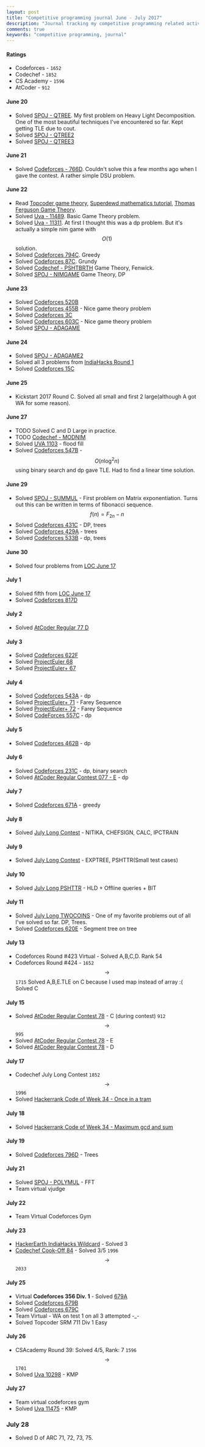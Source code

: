 ```yaml
---
layout: post
title: "Competitive programming journal June - July 2017"
description: "Journal tracking my competitive programming related activities in July 2017"
comments: true
keywords: "competitive programming, journal"
---
```


#### Ratings
* Codeforces - ``1652``
* Codechef - ``1852``
* CS Academy - ``1596``
* AtCoder - ``912``
#### June 20
* Solved [SPOJ - QTREE](http://www.spoj.com/problems/QTREE/). My first problem on Heavy Light Decomposition. One of the most beautiful techniques I've encountered so far. Kept getting TLE due to cout.
* Solved [SPOJ - QTREE2](http://www.spoj.com/problems/QTREE2/)
* Solved [SPOJ - QTREE3](http://www.spoj.com/problems/QTREE3/)

#### June **21**
* Solved [Codeforces - 766D](http://codeforces.com/contest/766/problem/D). Couldn't solve this a few months ago when I gave the contest. A rather simple DSU problem.

#### June 22
* Read [Topcoder game theory](https://www.topcoder.com/community/data-science/data-science-tutorials/algorithm-games/), [Superdewd mathematics tutorial](https://algo.is/aflv16/aflv_10_mathematics.pdf), [Thomas Ferguson Game Theory](http://www.math.ucla.edu/~tom/Game_Theory/comb.pdf).
* Solved [Uva - 11489](https://uva.onlinejudge.org/index.php?option=com_onlinejudge&Itemid=8&category=24&page=show_problem&problem=2484). Basic Game Theory problem.
* Solved [Uva - 11311](https://uva.onlinejudge.org/index.php?option=com_onlinejudge&Itemid=8&category=24&page=show_problem&problem=2286). At first I thought this was a dp problem. But it's actually a simple nim game with  $$ O(1) $$  solution.
* Solved [Codeforces 794C](http://codeforces.com/contest/794/problem/C). Greedy
* Solved [Codeforces 87C](http://codeforces.com/contest/87/problem/C). Grundy
* Solved [Codechef - PSHTBRTH](https://www.codechef.com/problems/PSHTBRTH) Game Theory, Fenwick.
* Solved [SPOJ - NIMGAME](http://www.spoj.com/problems/NIMGAME/) Game Theory, DP

#### June 23
* Solved [Codeforces 520B](http://codeforces.com/problemset/problem/520/B)
* Solved [Codeforces 455B](http://codeforces.com/contest/455/problem/B) - Nice game theory problem
* Solved [Codeforces 3C](http://codeforces.com/problemset/problem/3/C)
* Solved [Codeforces 603C](http://codeforces.com/problemset/problem/603/C) - Nice game theory problem
* Solved [SPOJ - ADAGAME](http://www.spoj.com/problems/ADAGAME/)

#### June 24
* Solved [SPOJ - ADAGAME2](http://www.spoj.com/problems/ADAGAME2/)
* Solved all 3 problems from [IndiaHacks Round 1](https://www.hackerearth.com/challenge/competitive/programming-indiahacks-2017/problems/)
* Solved [Codeforces 15C](http://codeforces.com/problemset/problem/15/C)

#### June 25
* Kickstart 2017 Round C. Solved all small and first 2 large(although A got WA for some reason).

#### June 27
* TODO Solved C and D Large in practice.
* TODO [Codechef - MODNIM](https://www.codechef.com/BYTR2017/problems/MODNIM)
* Solved [UVA 1103](https://uva.onlinejudge.org/index.php?option=com_onlinejudge&Itemid=8&page=submit_problem&problemid=3544&category=24) - flood fill
* Solved [Codeforces 547B](http://codeforces.com/problemset/problem/547/B) -  $$ O(n\log^2n) $$  using binary search and dp gave TLE. Had to find a linear time solution.

#### June 29
* Solved [SPOJ - SUMMUL](http://www.spoj.com/problems/SUMMUL/) - First problem on Matrix exponentiation. Turns out this can be written in terms of fibonacci sequence.  $$ f(n) = F_{2n} - n $$ 
* Solved [Codeforces 431C](http://codeforces.com/problemset/problem/431/C) - DP, trees
* Solved [Codeforces 429A](http://codeforces.com/problemset/problem/429/A) - trees
* Solved [Codeforces 533B](http://codeforces.com/problemset/problem/533/B) - dp, trees

#### June 30
* Solved four problems from [LOC June 17](https://www.codechef.com/LOCJUN17)

#### July 1
* Solved fifth from [LOC June 17](https://www.codechef.com/LOCJUN17)
* Solved [Codeforces 817D](http://codeforces.com/problemset/problem/817/D)

#### July 2
* Solved [AtCoder Regular 77 D](http://arc077.contest.atcoder.jp/tasks/arc077_b)

#### July 3
* Solved [Codeforces 622F](http://codeforces.com/contest/622/problem/F)
* Solved [ProjectEuler 68](https://projecteuler.net/problem=68)
* Solved [ProjectEuler+ 67](https://www.hackerrank.com/contests/projecteuler/challenges/euler067)

#### July 4
* Solved [Codeforces 543A](http://codeforces.com/problemset/problem/543/A) - dp
* Solved [ProjectEuler+ 71](https://www.hackerrank.com/contests/projecteuler/challenges/euler071/) - Farey Sequence
* Solved [ProjectEuler+ 72](https://www.hackerrank.com/contests/projecteuler/challenges/euler072/) - Farey Sequence
* Solved [CodeForces 557C](http://codeforces.com/problemset/problem/557/C) - dp

#### July 5
* Solved [Codeforces 462B](http://codeforces.com/problemset/problem/462/B) - dp

#### July 6
* Solved [Codeforces 231C](http://codeforces.com/problemset/problem/231/C) - dp, binary search
* Solved [AtCoder Regular Contest 077 - E](http://arc077.contest.atcoder.jp/tasks/arc077_c) - dp

#### July 7
* Solved [Codeforces 671A](http://codeforces.com/problemset/problem/671/A) - greedy

#### July 8
* Solved [July Long Contest](https://www.codechef.com/JULY17/) - NITIKA, CHEFSIGN, CALC, IPCTRAIN

#### July 9

* Solved [July Long Contest](https://www.codechef.com/JULY17/) - EXPTREE, PSHTTR(Small test cases)

#### July 10
* Solved [July Long PSHTTR](https://www.codechef.com/JULY17/submit/PSHTTR) - HLD + Offline queries + BIT

#### July 11
* Solved [July Long TWOCOINS](https://www.codechef.com/JULY17/problems/TWOCOINS) - One of my favorite problems out of all I've solved so far. DP, Trees.
* Solved [Codeforces 620E](http://codeforces.com/contest/620/problem/E) - Segment tree on tree

#### July 13
* Codeforces Round #423 Virtual - Solved A,B,C,D. Rank 54
* Codeforces Round #424 - ``1652``  $$ \rightarrow $$  ``1715``
Solved A,B,E.TLE on C because I used map instead of array :(
Solved C

#### July 15
* Solved [AtCoder Regular Contest 78](http://arc078.contest.atcoder.jp/) - C (during contest) ``912``  $$ \rightarrow $$  ``995``
* Solved [AtCoder Regular Contest 78](http://arc078.contest.atcoder.jp/) - E
* Solved [AtCoder Regular Contest 78](http://arc078.contest.atcoder.jp/) - D

#### July 17
* Codechef July Long Contest ``1852``  $$ \rightarrow $$  ``1996``
* Solved [Hackerrank Code of Week 34 - Once in a tram](https://www.hackerrank.com/contests/w34/challenges/once-in-a-tram)

#### July 18
* Solved [Hackerrank Code of Week 34 - Maximum gcd and sum](https://www.hackerrank.com/contests/w34/challenges/maximum-gcd-and-sum)

#### July 19
* Solved [Codeforces 796D](http://codeforces.com/problemset/problem/796/D) - Trees

#### July 21
* Solved [SPOJ - POLYMUL](https://www.spoj.com/problems/POLYMUL/) - FFT
* Team virtual vjudge
#### July 22
* Team Virtual Codeforces Gym

#### July 23
* [HackerEarth IndiaHacks Wildcard](https://www.hackerearth.com/challenge/competitive/indiahacks-2017-programming-qualifier-wildcard/problems/) - Solved 3
* [Codechef Cook-Off 84](https://www.codechef.com/COOK84) - Solved 3/5 ``1996``  $$ \rightarrow $$  ``2033``

#### July 25
* Virtual **Codeforces 356 Div. 1** - Solved [679A](http://codeforces.com/contest/679/problem/A)
* Solved [Codeforces 679B](http://codeforces.com/contest/679/problem/B)
* Solved [Codeforces 679C](http://codeforces.com/contest/679/problem/C)
* Team Virtual - WA on test 1 on all 3 attempted -\_-
* Solved Topcoder SRM 711 Div 1 Easy

#### July 26
* CSAcademy Round 39: Solved 4/5, Rank: 7 ``1596``  $$ \rightarrow $$  ``1701``
* Solved [Uva 10298](http://uva.onlinejudge.org/index.php?option=com_onlinejudge&Itemid=8&category=24&page=show_problem&problem=1239) - KMP

#### July 27
* Team virtual codeforces gym
* Solved [Uva 11475](https://uva.onlinejudge.org/index.php?option=com_onlinejudge&Itemid=8&category=24&page=show_problem&problem=2470) - KMP

### July 28
* Solved D of ARC 71, 72, 73, 75.